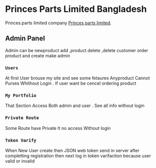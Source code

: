 # Princes Parts Limited Bangladesh

Princes.parts limited company [Princes parts limited](https://bike-parts-3b53c.web.app/).

## Admin Panel
Admin can be newproduct add ,product delete ,delete customer order product and create make admin

 

### `Users`

At first User brouse my site and see some fetaures 
Anyproduct Cannot Purses Whithout Login .
If user want be cencel ordering product

### `My Portfolio`

That Section Access Both admin and user .
See all info without login
### `Private Route`

Some Route have Private It no access Without login 

### `Token Varify`

When New User create then JSON web token send in server after completting registration then next log in 
token varifaction because user valid or invalid